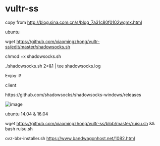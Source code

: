 # vultr-ss
copy from http://blog.sina.com.cn/s/blog_7a31c80f0102wgmx.html </p>
ubuntu </p>
wget https://github.com/xiaomingzhong/vultr-ss/edit/master/shadowsocks.sh </p>
chmod +x shadowsocks.sh </p>
./shadowsocks.sh 2>&1 | tee shadowsocks.log </p>
Enjoy it!
</p>
client </p>
https://github.com/shadowsocks/shadowsocks-windows/releases </p>

![image](https://github.com/xiaomingzhong/vultr-ss/blob/master/20171102152357.png) </p>

ubuntu 14.04 & 16.04 </p>
wget https://github.com/xiaomingzhong/vultr-ss/blob/master/ruisu.sh && bash ruisu.sh

ovz-bbr-installer.sh 
https://www.bandwagonhost.net/1082.html
